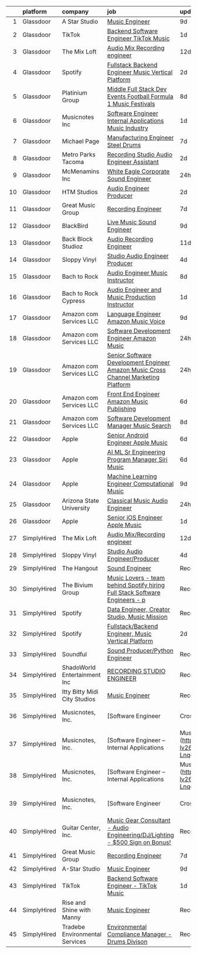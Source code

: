

|    | platform    | company                        | job                                                                                                                                                                                                                                                                                                                                                                                                                                                                                                                                                                                                                                                                                                                                                                                                                                                                                                                                                                                                                                                                                                                                                                                                                                                                                                                                                                                                                                      | update_time   | location          |
|---:|:------------|:-------------------------------|:-----------------------------------------------------------------------------------------------------------------------------------------------------------------------------------------------------------------------------------------------------------------------------------------------------------------------------------------------------------------------------------------------------------------------------------------------------------------------------------------------------------------------------------------------------------------------------------------------------------------------------------------------------------------------------------------------------------------------------------------------------------------------------------------------------------------------------------------------------------------------------------------------------------------------------------------------------------------------------------------------------------------------------------------------------------------------------------------------------------------------------------------------------------------------------------------------------------------------------------------------------------------------------------------------------------------------------------------------------------------------------------------------------------------------------------------|:--------------|:------------------|
|  1 | Glassdoor   | A Star Studio                  | [Music Engineer](https://www.glassdoor.com/partner/jobListing.htm?pos=108&ao=1136043&s=58&guid=0000018290d98b06aaaef3919d6bc46c&src=GD_JOB_AD&t=SR&vt=w&ea=1&cs=1_e9d57e95&cb=1660287552636&jobListingId=1008048004716&jrtk=3-0-1ga8dj2paitmc801-1ga8dj2poj4hh800-b5e8a5c94d0f1b15-)                                                                                                                                                                                                                                                                                                                                                                                                                                                                                                                                                                                                                                                                                                                                                                                                                                                                                                                                                                                                                                                                                                                                                     | 9d            | Dallas, TX        |
|  2 | Glassdoor   | TikTok                         | [Backend Software Engineer   TikTok Music](https://www.glassdoor.com/partner/jobListing.htm?pos=117&ao=1136043&s=58&guid=0000018290d98b06aaaef3919d6bc46c&src=GD_JOB_AD&t=SR&vt=w&cs=1_620754a4&cb=1660287552636&jobListingId=1008065046365&jrtk=3-0-1ga8dj2paitmc801-1ga8dj2poj4hh800-ecb656070aca98b9-)                                                                                                                                                                                                                                                                                                                                                                                                                                                                                                                                                                                                                                                                                                                                                                                                                                                                                                                                                                                                                                                                                                                                | 1d            | Mountain View, CA |
|  3 | Glassdoor   | The Mix Loft                   | [Audio Mix Recording engineer](https://www.glassdoor.com/partner/jobListing.htm?pos=104&ao=1110586&s=58&guid=0000018290d98b06aaaef3919d6bc46c&src=GD_JOB_AD&t=SR&vt=w&ea=1&cs=1_59d01272&cb=1660287552636&jobListingId=1008039784072&cpc=AF770993EC679D41&jrtk=3-0-1ga8dj2paitmc801-1ga8dj2poj4hh800-2fabf65219c9c69a--6NYlbfkN0D34Hjmwkvq4I9LrFiyECJw5oz77aLWEO_E-5CWpWKtML_cIQgSj4wFABMzVHdbOAglLtx9wAKTMvAosQFz-6wKz6HNt0tQEhGjwXjlkFautFNpyhajnjaOCperaYTcd4X14UnIuTNiwcPN-FgF0Cc6I8YmMIZvMjRwB6hQLC8GAznkuxesS1ioYxQF9cb_NFNsUhc4PFcDrhZibuMQfJOV_tGWkiXGChMWxZwInBkv2P-F5AbNcs3MoF8aNGt5luyve086MMOrITfm0Zu29z2MAnQqLxyu56HsQhp43fb-7pv-Cc3txiYLrMSh1KmSqQLzaLvMUVShI4sc_Q0jEBuLYxcuGGPkTZ4groNkQgyaS8AuH3LfKKVjgfkqJ2DVf_fp2D-WS3P3l8sAvoz-BOQvwPT74ad8B2LApx55Im7qwyzpn3pz8a0KRtupf-snpszo_si_5q-gwPvx4lZYKsDfO8d3Gr9ZwmlPQpZpD_CSkK49Bl3tJyih7_iLEAfhRw4%3D)                                                                                                                                                                                                                                                                                                                                                                                                                                                                                                                                                                    | 12d           | Quincy, MA        |
|  4 | Glassdoor   | Spotify                        | [Fullstack Backend Engineer  Music Vertical Platform](https://www.glassdoor.com/partner/jobListing.htm?pos=118&ao=1136043&s=58&guid=0000018290d98b06aaaef3919d6bc46c&src=GD_JOB_AD&t=SR&vt=w&cs=1_bbe3a8dd&cb=1660287552637&jobListingId=1008063100451&jrtk=3-0-1ga8dj2paitmc801-1ga8dj2poj4hh800-79be4de6a0acfe63-)                                                                                                                                                                                                                                                                                                                                                                                                                                                                                                                                                                                                                                                                                                                                                                                                                                                                                                                                                                                                                                                                                                                     | 2d            | New York, NY      |
|  5 | Glassdoor   | Platinium Group                | [Middle Full Stack Dev   Events  Football  Formula 1  Music Festivals    ](https://www.glassdoor.com/partner/jobListing.htm?pos=125&ao=1136043&s=58&guid=0000018290d98b06aaaef3919d6bc46c&src=GD_JOB_AD&t=SR&vt=w&cs=1_c7229622&cb=1660287552640&jobListingId=1008049379681&jrtk=3-0-1ga8dj2paitmc801-1ga8dj2poj4hh800-49fd4225bf218689-)                                                                                                                                                                                                                                                                                                                                                                                                                                                                                                                                                                                                                                                                                                                                                                                                                                                                                                                                                                                                                                                                                                | 8d            | Monaco, CA        |
|  6 | Glassdoor   | Musicnotes  Inc                | [Software Engineer   Internal Applications   Music Industry](https://www.glassdoor.com/partner/jobListing.htm?pos=101&ao=1110586&s=58&guid=0000018290d98b06aaaef3919d6bc46c&src=GD_JOB_AD&t=SR&vt=w&ea=1&cs=1_a6e58c22&cb=1660287552635&jobListingId=1008065664538&cpc=FDA93C03AE7AED37&jrtk=3-0-1ga8dj2paitmc801-1ga8dj2poj4hh800-492ec6bce6fe8f5b--6NYlbfkN0AzOvrGu_UugWgn3GqKRF9Dlu_Ew02IZ-2nOt7BxrJX_eS0Bx3z2zJD9hjTiuV6ICBoU5iCl9aya2cnBFUAb-p4myPs5WVPjE4-GqauSIlGcRq-o3-6_qsVMbo9wMG7j-KOHW8OJtVYancnlGAJJWGYcaeIDSQox3Uu7dmHsHHGwptFlRTg43XJQPWr4YbCzN-RO4hqkeUwYnXeoG_-f_uMBE2cofwIINrMr3Zlok70i3eBqFIr4QEzt7DBS2AC3cblY5QyXFuyKm8QMbznER9_ETUXUjR-1gsMzcz0CpPN9Tdpxz3rMmMgznbBX7laj-qMtR9tb0bsTMSr2SZF2FRGvqYKlId_b0xzaE1941sckYmKJalFahqhmkIGiYqKBMy1D1cdiQbcCABOyQ-jKhNKbFsytkI0Yb1tsFuG8c8ZGL1h9NHPDggkpABni_Q3y5tJx0jny1HJWCaOpTVIYlLhQsN38Nprq7A5hqBGvND_Ae7aaC572OkaMisW2F189j0%3D)                                                                                                                                                                                                                                                                                                                                                                                                                                                                                                                                      | 1d            | Remote            |
|  7 | Glassdoor   | Michael Page                   | [Manufacturing Engineer   Steel Drums](https://www.glassdoor.com/partner/jobListing.htm?pos=107&ao=1110586&s=58&guid=0000018290d98b06aaaef3919d6bc46c&src=GD_JOB_AD&t=SR&vt=w&cs=1_8db1e7ad&cb=1660287552636&jobListingId=1008053322257&cpc=C4A69CCDBB3B9599&jrtk=3-0-1ga8dj2paitmc801-1ga8dj2poj4hh800-edfb8b6e14f62930--6NYlbfkN0BR3ykMnr3Vw97HK5IC0i9Uo32NXohanwqRY-CI8z69bj_uxQ_6yc1JTvRvHNPil3n-aAZPEB_V2_C3Xteggm8USnoyjokMdAX7PMJAGyeqrRb0SgM_e3teYuvhdw07UmODkJ_SFaJoJlontiBYfrHBy-sRK9hLMXtFv4vxRofVbEudilvz2X_HzInRWdtbkS72zyRenif_9LKiavDUOJ_0oZmd1-eB93LIYG5_QAxWs7HZ1hrCpCnng2uExUnftYN-juoFGPI25h7BzveBpvxwi68hZq1930XBwfpYlBZnXUeilWCZSgVlBLdGP1r66JZyTuBGyy0Co0x78LnqEHhWtGLFqV4rF5Uc4z3OjYLNghF2sssZeQk9ax1nk3F4jHnhApss1mhdStHTyuxHKEpV3nAkjlq0il-iSd8k915Z3TCA3cmdhVQsEIIcB0_TagvGhxPSYG892TU9CpT7EESS87vwg01kxCbd08cgOgXNsqKLlHJ8c_4P8hqXPyeBbV5pDrYPYiwjI57mABPR24pXEE8i5-2WF8kcFmUYOAmqO3Uo7M1uoRbm4RCImfl8JyKBcTQVuTIYGk72i_c9ylO_k0wt_2PHE2Y9y2FWHLaMhW5URjdaK5BlXFD0QW49RsRaoKD6XKJfR58cuAtGZnKkFUHYynIcDtL_pPf7okRXEmmHgTsN8Igk_CtfBIrKX9GPJkdTmaX4UBxpwY6j97JwPHUpz7Xy_p9rcJ6emT4Uui6zzqT3w1mwrf33mITSeZSYOnFKK0NfjV61Cvq2eSkdRjoVSNQW9e3QLbTXEaenfTcnn_mEeiE9og8FAfagEarzet_Hz83I9j_TAcFGe5oyccPlOtebu84pgsQ3mOwr2n2bIDL5pXTG_1HsDR85w8ScPQtckUEBULTA18O3VLJJpVr7HAfgTthBQ8scNi8MwK2OJmkuVPvTn-IspO9mM8Vc-snkYTzUwGEgsJvlKVDFDA_ZpA8NUBdNLquaDY_uDZ4VDfp08aBsMOEty0UCtfGjLe77PzDtyFMSYHoUCEpwZKWQSvw8BHk%3D) | 7d            | Cicero, IL        |
|  8 | Glassdoor   | Metro Parks Tacoma             | [Recording Studio   Audio Engineer   Assistant](https://www.glassdoor.com/partner/jobListing.htm?pos=126&ao=1136043&s=58&guid=0000018290d98b06aaaef3919d6bc46c&src=GD_JOB_AD&t=SR&vt=w&cs=1_cf14c5f9&cb=1660287552640&jobListingId=1008063971098&jrtk=3-0-1ga8dj2paitmc801-1ga8dj2poj4hh800-82c3ab8a888c22a7-)                                                                                                                                                                                                                                                                                                                                                                                                                                                                                                                                                                                                                                                                                                                                                                                                                                                                                                                                                                                                                                                                                                                           | 2d            | Tacoma, WA        |
|  9 | Glassdoor   | McMenamins  Inc                | [White Eagle Corporate Sound Engineer](https://www.glassdoor.com/partner/jobListing.htm?pos=122&ao=1136043&s=58&guid=0000018290d98b06aaaef3919d6bc46c&src=GD_JOB_AD&t=SR&vt=w&cs=1_6e70d026&cb=1660287552640&jobListingId=1008067513994&jrtk=3-0-1ga8dj2paitmc801-1ga8dj2poj4hh800-44081700c6343591-)                                                                                                                                                                                                                                                                                                                                                                                                                                                                                                                                                                                                                                                                                                                                                                                                                                                                                                                                                                                                                                                                                                                                    | 24h           | Portland, OR      |
| 10 | Glassdoor   | HTM Studios                    | [Audio Engineer Producer](https://www.glassdoor.com/partner/jobListing.htm?pos=102&ao=1110586&s=58&guid=0000018290d98b06aaaef3919d6bc46c&src=GD_JOB_AD&t=SR&vt=w&ea=1&cs=1_0e3b4596&cb=1660287552635&jobListingId=1008063619521&cpc=AF02A54CD0F60729&jrtk=3-0-1ga8dj2paitmc801-1ga8dj2poj4hh800-0dec2d4836b1de11--6NYlbfkN0CtwOkgDuej6vPfWODMxjOIyNEohQmdYMppGq8y8dOpBhDQGscm3dodbKVz4jiX1IL67KQBDqLBm5CSTQZqV8snccYItyolMSR3JtM3WF1I0reHcvayjVlXaYodr9_ZotvennqQshecNkkRECI35cpMZt8lZG7OYBm7VLQFpImeKGql615DMCd1sdobPA-8s_b4-kpQu2748C9FCPXaOh5AX2ev0y_PUW9pbeHrFKXDST_V3-0y6gL949KNpshWEHuBoLJnU2flfOnvoKHAPL2d2dmpr1i9hy2aAxzbsu6k-ZlbV7pwlIFIg8cVWXLYzPzjSt6R0JAvmW-BLpfJ1ETtIjv6F3NWqQQrCMfkP4GYw6e5krclXBMMLsaJ88uc3Uv5SE685-55t2otTQL3cXHsPgtiSLDi4HWr69se2aFvaxgCnt8FUEEIz46zxhp2Rz6f8ZaBFXlRk9e7rqA5DnhLQl-Wicwod-AXYDlkVQBCPD50CRFylfHbmUPqTzreBLPRetH4qMeRzg%3D%3D)                                                                                                                                                                                                                                                                                                                                                                                                                                                                                                                                                           | 2d            | Reading, PA       |
| 11 | Glassdoor   | Great Music Group              | [Recording Engineer](https://www.glassdoor.com/partner/jobListing.htm?pos=110&ao=1136043&s=58&guid=0000018290d98b06aaaef3919d6bc46c&src=GD_JOB_AD&t=SR&vt=w&ea=1&cs=1_dd2313c3&cb=1660287552636&jobListingId=1008053472141&jrtk=3-0-1ga8dj2paitmc801-1ga8dj2poj4hh800-feae6516db0998b8-)                                                                                                                                                                                                                                                                                                                                                                                                                                                                                                                                                                                                                                                                                                                                                                                                                                                                                                                                                                                                                                                                                                                                                 | 7d            | Minneapolis, MN   |
| 12 | Glassdoor   | BlackBird                      | [Live Music Sound Engineer](https://www.glassdoor.com/partner/jobListing.htm?pos=113&ao=1136043&s=58&guid=0000018290d98b06aaaef3919d6bc46c&src=GD_JOB_AD&t=SR&vt=w&ea=1&cs=1_6070b111&cb=1660287552636&jobListingId=1008048367820&jrtk=3-0-1ga8dj2paitmc801-1ga8dj2poj4hh800-5c5b644b3c663163-)                                                                                                                                                                                                                                                                                                                                                                                                                                                                                                                                                                                                                                                                                                                                                                                                                                                                                                                                                                                                                                                                                                                                          | 9d            | Atlanta, GA       |
| 13 | Glassdoor   | Back Block Studioz             | [Audio Recording Engineer](https://www.glassdoor.com/partner/jobListing.htm?pos=114&ao=1136043&s=58&guid=0000018290d98b06aaaef3919d6bc46c&src=GD_JOB_AD&t=SR&vt=w&ea=1&cs=1_f9a3a735&cb=1660287552636&jobListingId=1008040225373&jrtk=3-0-1ga8dj2paitmc801-1ga8dj2poj4hh800-7486e9f336b73614-)                                                                                                                                                                                                                                                                                                                                                                                                                                                                                                                                                                                                                                                                                                                                                                                                                                                                                                                                                                                                                                                                                                                                           | 11d           | Brooklyn, NY      |
| 14 | Glassdoor   | Sloppy Vinyl                   | [Studio Audio Engineer Producer](https://www.glassdoor.com/partner/jobListing.htm?pos=111&ao=1136043&s=58&guid=0000018290d98b06aaaef3919d6bc46c&src=GD_JOB_AD&t=SR&vt=w&ea=1&cs=1_02672222&cb=1660287552636&jobListingId=1008058941149&jrtk=3-0-1ga8dj2paitmc801-1ga8dj2poj4hh800-e48880e05b7ba1a4-)                                                                                                                                                                                                                                                                                                                                                                                                                                                                                                                                                                                                                                                                                                                                                                                                                                                                                                                                                                                                                                                                                                                                     | 4d            | Clifton, NJ       |
| 15 | Glassdoor   | Bach to Rock                   | [Audio Engineer Music Instructor](https://www.glassdoor.com/partner/jobListing.htm?pos=120&ao=1136043&s=58&guid=0000018290d98b06aaaef3919d6bc46c&src=GD_JOB_AD&t=SR&vt=w&ea=1&cs=1_da6f82f7&cb=1660287552637&jobListingId=1008050480826&jrtk=3-0-1ga8dj2paitmc801-1ga8dj2poj4hh800-729fc9190b7e315d-)                                                                                                                                                                                                                                                                                                                                                                                                                                                                                                                                                                                                                                                                                                                                                                                                                                                                                                                                                                                                                                                                                                                                    | 8d            | Leesburg, VA      |
| 16 | Glassdoor   | Bach to Rock Cypress           | [Audio Engineer and Music Production Instructor](https://www.glassdoor.com/partner/jobListing.htm?pos=121&ao=1136043&s=58&guid=0000018290d98b06aaaef3919d6bc46c&src=GD_JOB_AD&t=SR&vt=w&ea=1&cs=1_174f85a0&cb=1660287552640&jobListingId=1008065309403&jrtk=3-0-1ga8dj2paitmc801-1ga8dj2poj4hh800-35a1e42543f182e4-)                                                                                                                                                                                                                                                                                                                                                                                                                                                                                                                                                                                                                                                                                                                                                                                                                                                                                                                                                                                                                                                                                                                     | 1d            | Cypress, TX       |
| 17 | Glassdoor   | Amazon com Services LLC        | [Language Engineer  Amazon Music  Voice](https://www.glassdoor.com/partner/jobListing.htm?pos=119&ao=1136043&s=58&guid=0000018290d98b06aaaef3919d6bc46c&src=GD_JOB_AD&t=SR&vt=w&cs=1_c21875f4&cb=1660287552637&jobListingId=1008048008268&jrtk=3-0-1ga8dj2paitmc801-1ga8dj2poj4hh800-58306a1d4621ba2e-)                                                                                                                                                                                                                                                                                                                                                                                                                                                                                                                                                                                                                                                                                                                                                                                                                                                                                                                                                                                                                                                                                                                                  | 9d            | San Francisco, CA |
| 18 | Glassdoor   | Amazon com Services LLC        | [Software Development Engineer   Amazon Music](https://www.glassdoor.com/partner/jobListing.htm?pos=116&ao=1136043&s=58&guid=0000018290d98b06aaaef3919d6bc46c&src=GD_JOB_AD&t=SR&vt=w&cs=1_68483fa2&cb=1660287552636&jobListingId=1008067382236&jrtk=3-0-1ga8dj2paitmc801-1ga8dj2poj4hh800-bd45326ef4d2694f-)                                                                                                                                                                                                                                                                                                                                                                                                                                                                                                                                                                                                                                                                                                                                                                                                                                                                                                                                                                                                                                                                                                                            | 24h           | San Francisco, CA |
| 19 | Glassdoor   | Amazon com Services LLC        | [Senior Software Development Engineer   Amazon Music  Cross Channel Marketing Platform](https://www.glassdoor.com/partner/jobListing.htm?pos=123&ao=1136043&s=58&guid=0000018290d98b06aaaef3919d6bc46c&src=GD_JOB_AD&t=SR&vt=w&cs=1_8dc7aa71&cb=1660287552640&jobListingId=1008066910045&jrtk=3-0-1ga8dj2paitmc801-1ga8dj2poj4hh800-d5a92c0d2ec6f85f-)                                                                                                                                                                                                                                                                                                                                                                                                                                                                                                                                                                                                                                                                                                                                                                                                                                                                                                                                                                                                                                                                                   | 24h           | San Francisco, CA |
| 20 | Glassdoor   | Amazon com Services LLC        | [Front End Engineer  Amazon Music Publishing](https://www.glassdoor.com/partner/jobListing.htm?pos=112&ao=1136043&s=58&guid=0000018290d98b06aaaef3919d6bc46c&src=GD_JOB_AD&t=SR&vt=w&cs=1_80d6377a&cb=1660287552636&jobListingId=1008054946280&jrtk=3-0-1ga8dj2paitmc801-1ga8dj2poj4hh800-c4bf362ca12caeb6-)                                                                                                                                                                                                                                                                                                                                                                                                                                                                                                                                                                                                                                                                                                                                                                                                                                                                                                                                                                                                                                                                                                                             | 6d            | San Francisco, CA |
| 21 | Glassdoor   | Amazon com Services LLC        | [Software Development Manager  Music Search](https://www.glassdoor.com/partner/jobListing.htm?pos=124&ao=1136043&s=58&guid=0000018290d98b06aaaef3919d6bc46c&src=GD_JOB_AD&t=SR&vt=w&cs=1_ee2e5c44&cb=1660287552640&jobListingId=1008049353961&jrtk=3-0-1ga8dj2paitmc801-1ga8dj2poj4hh800-9ab4fdba88da462b-)                                                                                                                                                                                                                                                                                                                                                                                                                                                                                                                                                                                                                                                                                                                                                                                                                                                                                                                                                                                                                                                                                                                              | 8d            | San Francisco, CA |
| 22 | Glassdoor   | Apple                          | [Senior Android Engineer   Apple Music](https://www.glassdoor.com/partner/jobListing.htm?pos=105&ao=1110586&s=58&guid=0000018290d98b06aaaef3919d6bc46c&src=GD_JOB_AD&t=SR&vt=w&cs=1_d8ec8816&cb=1660287552635&jobListingId=1008054989941&cpc=AC285F3A3ECA6BB0&jrtk=3-0-1ga8dj2paitmc801-1ga8dj2poj4hh800-0bbe2ed6be62edf2--6NYlbfkN0BvKrLyj5gPmtZO9T8euul8TCxuuKNOtzRJOomxnwSEodTz2Bc-sPZlC5mDe-NOaJjYIQikQ9Ep4RLc8wJ2_dX3-DNh-dZ7ARMzaFjfAi5P0eLetelJkasFemS7nkAfmwzmrU9fz-LfME7nABWVTzHOZ_B_y7zl37d73qbUVgo9YjwLh1HPEx6s0f36b8QG0KIQLsFVg7NuO7hAVbgnZpf0ZrgznNSNf6MfdlKHK2crjTtvnJ3Yjyl8xvvRQkaAPn61PVLeVYJSGN8q5sjfatef5rRFsRE2NaOTQYOKtQbcZfGdx4Cyg5-QbunMgpMeO4B0fL-DQwz9EKPDcOyFCk234poSU6r28C-46-9-ogwc-rqNWEPmTrKKenYz9j3AWh7Qr12_oaetT4zmtfLtAP1eTx2cZgdUg9H_YIQCwoLnR-aBCywg3RkKAGdes2aV7fDwqYfyUjnLxSK-edqDLFDqPzJ9MgbSPJ1bj6BGeQXjdgv1hZkc8WCAXMQky6IOIYChaMdCKZ2aEfZ-_4xY9kouvSGQ6_TLYnJGdSVpAaJnER2yD5xnr5XrwYQn6xUbSmzW_iIhZ_hBB68IBnnCwuvNV25ESJTMDvjD4rBBWFYHTeQw1_Ax-SxlxK0x20i-3EpH-N-BqPZA8-LSLOiNPiZKsuJe0wNWF9leSs9RPvxAPRdzjjtbzvYLsCZt20iXjroeiOCxz27-215dJPekw5n-MDa68hQXQX4MVIgvnTkIrjM7hwlj_McRShPCrLQxMZC4pKw8sHGN7oJDv75MM7BGQ6gVKBr7zZ0hK9prg5jeQX3WhTT2Il_SL8W9dtUE9fbiRNjCao7TdMmMEwP_Lt_mJU-xbWPMZK65AiYeyct8Dw8sdrQ1AWJY8LySWW5VOtFduXC1RJblzeSghYWROuMT1z7YnMtayohxqmU-Uf4YbyqwiRPp3V7KzRXHJR8NCebhefqu0BRKdHftP2eE7nKpaoNBfbGuM9Q%3D)                                                                | 6d            | San Diego, CA     |
| 23 | Glassdoor   | Apple                          | [AI ML   Sr Engineering Program Manager  Siri Music](https://www.glassdoor.com/partner/jobListing.htm?pos=106&ao=1110586&s=58&guid=0000018290d98b06aaaef3919d6bc46c&src=GD_JOB_AD&t=SR&vt=w&cs=1_acc0f2ea&cb=1660287552635&jobListingId=1008054989410&cpc=AC285F3A3ECA6BB0&jrtk=3-0-1ga8dj2paitmc801-1ga8dj2poj4hh800-af8115f09d096882--6NYlbfkN0BvKrLyj5gPmtZO9T8euul8TCxuuKNOtzRJOomxnwSEodTz2Bc-sPZl1dBMH13w-jM0GZVXWV5oHLwBKsVM8mHxI8PR3ulAk6jBWR7-ex9GXgECDx8jiLfTALryxx4fHvaV8osttRisAoBV9UbfFrSCKHM8ONUzTmNjPFw9NfjLxxblmuX5zj2kK1fWkSaypKMLnBzFF_qYkOrh9NrkhQ3jexzDUsBuXn1_CDUiImfl_X_1f4DAjZnGYMKE8Vh19OCAv5tf7Ypce_vZy8vLpf3qB89bIo_fH5orTRiGp7F4NTKmzDaQbvh5S9ERB98DN3ADsaZIxEBMmdEavbjjUtags5iJF7cf0ovloMlARjxTZL7N7f__IBDhOe36_o1SGOO7jvUWHKduHog2ObCru1_JGqMhADOZT5hgyBt3GHh98hQC8fWQtpWcwhSpNjDvWmDKirVD2jv32Pp8N9LYF5j0OyNxMelsR2VQKnwktGEvACIm1dPQzMftFyFqC71my0elTGslGXKynZqausCU8FeGenJVl1gZ8pKyUYNr4v19xtKf0Xi6V2Schrcm7Aipu2Akh3b9sCqrPGr_OlMIwyiF_l7-jnQmDnHm29OERWOr7ei99eXmyfWnZgKNFUwekf8YqDLeulbzA68BTGJJseIs0iyo9thQLwYPCm7_O83B5rxwX18C6aV7DOrX_9U4vvbZG1o8GVg5h0XOCMj1a5tqxrycykH_3eimjEChvXvl5082YXUHGKUsr_uy9YQzwbZD67HcK_lddqesaAw9RT1m0RzlDn_bq2lRBTIYKEkWjjlDVJl4X1QOhWOhf-PVJX7nSLbSokxpoxABC_tP39fb5yrCHa2PdlcWoTar_x-Dc06TmJhLcVesHZMZd4E1cMZVm58IAUDswcNOOBSA9tCNfPS4dTR9pQNCCJzNmMuiL0FTbiPagJ-CF8zfJ1r6BAFQzLOMSqm_QDE_yaV8ULHrDMgvrXdGvTc%3D)                                                   | 6d            | Seattle, WA       |
| 24 | Glassdoor   | Apple                          | [Machine Learning Engineer  Computational Music](https://www.glassdoor.com/partner/jobListing.htm?pos=115&ao=1136043&s=58&guid=0000018290d98b06aaaef3919d6bc46c&src=GD_JOB_AD&t=SR&vt=w&cs=1_490e0449&cb=1660287552636&jobListingId=1008049061568&jrtk=3-0-1ga8dj2paitmc801-1ga8dj2poj4hh800-4f513298a406a298-)                                                                                                                                                                                                                                                                                                                                                                                                                                                                                                                                                                                                                                                                                                                                                                                                                                                                                                                                                                                                                                                                                                                          | 9d            | Portland, OR      |
| 25 | Glassdoor   | Arizona State University       | [Classical Music Audio Engineer](https://www.glassdoor.com/partner/jobListing.htm?pos=109&ao=1136043&s=58&guid=0000018290d98b06aaaef3919d6bc46c&src=GD_JOB_AD&t=SR&vt=w&cs=1_8e8191ab&cb=1660287552636&jobListingId=1008067160129&jrtk=3-0-1ga8dj2paitmc801-1ga8dj2poj4hh800-121832ac7e6dd511-)                                                                                                                                                                                                                                                                                                                                                                                                                                                                                                                                                                                                                                                                                                                                                                                                                                                                                                                                                                                                                                                                                                                                          | 24h           | Phoenix, AZ       |
| 26 | Glassdoor   | Apple                          | [Senior iOS Engineer   Apple Music](https://www.glassdoor.com/partner/jobListing.htm?pos=103&ao=1110586&s=58&guid=0000018290d98b06aaaef3919d6bc46c&src=GD_JOB_AD&t=SR&vt=w&cs=1_e3933cba&cb=1660287552635&jobListingId=1008064549089&cpc=2CAED5C921A5F994&jrtk=3-0-1ga8dj2paitmc801-1ga8dj2poj4hh800-7c3ed05e2b57e801--6NYlbfkN0BvKrLyj5gPmtZO9T8euul8TCxuuKNOtzRJOomxnwSEodTz2Bc-sPZlFpP0h5lDivpYKMBYJ4r5YsqMzYy8kxwqICeM5GQPVqtgxPbhR42n8DHIt0nX2gK3mbqQYP9kE-qW2Da6t10htjSS06NJXI98hAHwgGDauF4BK7uFs0mVMUGahAKy8jhrEmkq2-QHbdyL0P7T-716PfS4cG4rDTVl3tBll3owD7kbG3s8fuKhdyXp_4ySsayGWfhMSixvefR__4UlImlyCcGMSDEJlXxvJBfGYLRYV7TlYHQVJOblJRG0D88cXMSkc_C0Fgay5-snp1AkcNuGoNq7dWHr1fAHfjfJEcFblP26EvJWhMbfExDCLs2Ks09J90G7Arb94cAhGf9xgSocqqx9ciBSVYP6H_J6MdujXQCx1lA3odPIKsbirsbxkuXR8hqc0r96IIKZFocFqmfdl21doKL620CtSE6jZxdqDSJLmJhNybytGbaaOgTktp1FWYzDGF5DJgmOTgfMh49y2HtX8JNx0oPQN7QwT4k8DkrlXItF1CXtUCVYughTOUSiZKclRwmSGcbTrM69uJzilBsixBabxOlaFsiAP6sQAUCQ0RwJRdacdKABbfi7YCCjr_epruiDjaaUPXV85pyv9c0d-6rW3PCdjMDuG-_wo7fjDRgjwll5cRTF4dVE-xQJbSthdfHRQwG_eG4g9K806aBcsdFxL5GrpaBY5wp7kTifYMLFIZSEK3sJECm0fPi98zElPOg45cATpXexWlmZ3AOtTOy6aWjKQposokKUvke2it0j5jjPM9W_TWBk0M1ap5bg4mIXf28pwmEq2uAIr8kIheHp9lJfLx1T_EDU4FfKKuKQCrLfpimr18ewWFshmYMUcqaYCh1a-IsStCRsVb60brVt-63BJ8IkKhxx5NuZDf537VcAyVlgyiPexMhyKHA2hRMo4FJhzI4hoWfRIAzwxG-sI6Lo)                                                                                  | 1d            | New York, NY      |
| 27 | SimplyHired | The Mix Loft                   | [Audio Mix/Recording engineer](https://www.simplyhired.com/job/rIGHsg24O55jJJ8A9DMRFO6VT6NUvTOsIHmD2TpNycdZI4evhs-lig?q=music+engineer)                                                                                                                                                                                                                                                                                                                                                                                                                                                                                                                                                                                                                                                                                                                                                                                                                                                                                                                                                                                                                                                                                                                                                                                                                                                                                                  | 12d           | Quincy, MA        |
| 28 | SimplyHired | Sloppy Vinyl                   | [Studio Audio Engineer/Producer](https://www.simplyhired.com/job/Kdl-5yM8HeN6q0mZViK5htFsWbPCKwZxHvqwr0-N2fNh64ebEC3ADw?q=music+engineer)                                                                                                                                                                                                                                                                                                                                                                                                                                                                                                                                                                                                                                                                                                                                                                                                                                                                                                                                                                                                                                                                                                                                                                                                                                                                                                | 4d            | Clifton, NJ       |
| 29 | SimplyHired | The Hangout                    | [Sound Engineer](https://www.simplyhired.com/job/pPtma4KfpJL8yv0IV160PCctZ7zJieTNPnwDrISJ5-REzhgDQyRTVw?q=music+engineer)                                                                                                                                                                                                                                                                                                                                                                                                                                                                                                                                                                                                                                                                                                                                                                                                                                                                                                                                                                                                                                                                                                                                                                                                                                                                                                                | Recently      | Myrtle Beach, SC  |
| 30 | SimplyHired | The Bivium Group               | [Music Lovers - team behind Spotify hiring Full Stack Software Engineers - p](https://www.simplyhired.com/job/xwPIhzuTN5QU7HiZUxxulf6NVWJJFVEgQggMHrjRfTQugyKoDq1S5w?q=music+engineer)                                                                                                                                                                                                                                                                                                                                                                                                                                                                                                                                                                                                                                                                                                                                                                                                                                                                                                                                                                                                                                                                                                                                                                                                                                                   | Recently      | Boston, MA        |
| 31 | SimplyHired | Spotify                        | [Data Engineer, Creator Studio, Music Mission](https://www.simplyhired.com/job/gx6_0Pe4pjCb2iMDm-oEabY8egsyZ1Ii5bgjJRk6_cKJ1o2Hf2rTOA?q=music+engineer)                                                                                                                                                                                                                                                                                                                                                                                                                                                                                                                                                                                                                                                                                                                                                                                                                                                                                                                                                                                                                                                                                                                                                                                                                                                                                  | Recently      | New York, NY      |
| 32 | SimplyHired | Spotify                        | [Fullstack/Backend Engineer, Music Vertical Platform](https://www.simplyhired.com/job/CNKEx7jazp9krl-poDmbzwSjoANOp1KizhEGjFFOaTNLXn63e9uu6g?q=music+engineer)                                                                                                                                                                                                                                                                                                                                                                                                                                                                                                                                                                                                                                                                                                                                                                                                                                                                                                                                                                                                                                                                                                                                                                                                                                                                           | 2d            | New York, NY      |
| 33 | SimplyHired | Soundful                       | [Sound Producer/Python Engineer](https://www.simplyhired.com/job/fKwTfqRWVzhZJJT6yoybTUB5_pL76wxlddnu6kqy2_naoU7JVaHVBQ?q=music+engineer)                                                                                                                                                                                                                                                                                                                                                                                                                                                                                                                                                                                                                                                                                                                                                                                                                                                                                                                                                                                                                                                                                                                                                                                                                                                                                                | Recently      | Remote            |
| 34 | SimplyHired | ShadoWorld Entertainment Inc   | [RECORDING STUDIO ENGINEER](https://www.simplyhired.com/job/GwCuzAE1Z75JKGOc64ylj3GPMzBTziX1HpRLOs1Ry1SWuirAjqBXVA?q=music+engineer)                                                                                                                                                                                                                                                                                                                                                                                                                                                                                                                                                                                                                                                                                                                                                                                                                                                                                                                                                                                                                                                                                                                                                                                                                                                                                                     | Recently      | Los Angeles, CA   |
| 35 | SimplyHired | Itty Bitty Midi City Studios   | [Music Engineer](https://www.simplyhired.com/job/0SNUhniVb7j57h-8Ew-uj09_dA1sgWunHweq3rtSvwiz-QC217tuRA?q=music+engineer)                                                                                                                                                                                                                                                                                                                                                                                                                                                                                                                                                                                                                                                                                                                                                                                                                                                                                                                                                                                                                                                                                                                                                                                                                                                                                                                | Recently      | Riverton, NJ      |
| 36 | SimplyHired | Musicnotes, Inc.               | [Software Engineer | Cross-Platform Apps | Music Industry](https://www.simplyhired.com/job/k8E4fg8SWWqgvPsk4kBA2CqJDhhUZAmYysUfvRGHibz7cVQEY9wzyw?q=music+engineer)                                                                                                                                                                                                                                                                                                                                                                                                                                                                                                                                                                                                                                                                                                                                                                                                                                                                                                                                                                                                                                                                                                                                                                                                                                                                      | Today         | Remote            |
| 37 | SimplyHired | Musicnotes, Inc.               | [Software Engineer – Internal Applications | Music Industry](https://www.simplyhired.com/job/CJj4BR8cQSu-lv26kchc9c99R6mB050UHH-Lnqgt3YQdfFX2vFlL3A?q=music+engineer)                                                                                                                                                                                                                                                                                                                                                                                                                                                                                                                                                                                                                                                                                                                                                                                                                                                                                                                                                                                                                                                                                                                                                                                                                                                                    | 1d            | Remote            |
| 38 | SimplyHired | Musicnotes, Inc.               | [Software Engineer – Internal Applications | Music Industry](https://www.simplyhired.com/job/CJj4BR8cQSu-lv26kchc9c99R6mB050UHH-Lnqgt3YQdfFX2vFlL3A?q=music+engineer)                                                                                                                                                                                                                                                                                                                                                                                                                                                                                                                                                                                                                                                                                                                                                                                                                                                                                                                                                                                                                                                                                                                                                                                                                                                                    | 1d            | Remote            |
| 39 | SimplyHired | Musicnotes, Inc.               | [Software Engineer | Cross-Platform Apps | Music Industry](https://www.simplyhired.com/job/k8E4fg8SWWqgvPsk4kBA2CqJDhhUZAmYysUfvRGHibz7cVQEY9wzyw?q=music+engineer)                                                                                                                                                                                                                                                                                                                                                                                                                                                                                                                                                                                                                                                                                                                                                                                                                                                                                                                                                                                                                                                                                                                                                                                                                                                                      | Today         | Remote            |
| 40 | SimplyHired | Guitar Center, Inc.            | [Music Gear Consultant - Audio Engineering/DJ/Lighting - $500 Sign on Bonus!](https://www.simplyhired.com/job/A1q2-hoFBf33n2hzvrtqJdUCpA-f5UgA83I6sNug1CkHmCGdLFdqzA?q=music+engineer)                                                                                                                                                                                                                                                                                                                                                                                                                                                                                                                                                                                                                                                                                                                                                                                                                                                                                                                                                                                                                                                                                                                                                                                                                                                   | Recently      | Nashville, TN     |
| 41 | SimplyHired | Great Music Group              | [Recording Engineer](https://www.simplyhired.com/job/KdtBz20qTjUZIp8oO0tR_6v4kEIhLgO5XK_RByszcRqXz1WmRjoiUg?q=music+engineer)                                                                                                                                                                                                                                                                                                                                                                                                                                                                                                                                                                                                                                                                                                                                                                                                                                                                                                                                                                                                                                                                                                                                                                                                                                                                                                            | 7d            | Minneapolis, MN   |
| 42 | SimplyHired | A-Star Studio                  | [Music Engineer](https://www.simplyhired.com/job/RdaeId60Ue9oxOizVh_YqnRObvSqB0jKFDQ-OD7wq_ym8U6y6gfcLw?q=music+engineer)                                                                                                                                                                                                                                                                                                                                                                                                                                                                                                                                                                                                                                                                                                                                                                                                                                                                                                                                                                                                                                                                                                                                                                                                                                                                                                                | 9d            | Dallas, TX        |
| 43 | SimplyHired | TikTok                         | [Backend Software Engineer - TikTok Music](https://www.simplyhired.com/job/kZ70h3iNuFK04FBTnpygclHnE3nFX1v13VXvvCp12-phPWRL2WxraA?q=music+engineer)                                                                                                                                                                                                                                                                                                                                                                                                                                                                                                                                                                                                                                                                                                                                                                                                                                                                                                                                                                                                                                                                                                                                                                                                                                                                                      | 1d            | Mountain View, CA |
| 44 | SimplyHired | Rise and Shine with Manny      | [Music Engineer](https://www.simplyhired.com/job/fAvmSbF5ztttx11D3hBpENjUOKqrfi-uhfuAio1Ywpm1s6BK1t2KDg?q=music+engineer)                                                                                                                                                                                                                                                                                                                                                                                                                                                                                                                                                                                                                                                                                                                                                                                                                                                                                                                                                                                                                                                                                                                                                                                                                                                                                                                | Recently      | McAllen, TX       |
| 45 | SimplyHired | Tradebe Environmental Services | [Environmental Compliance Manager - Drums Divison](https://www.simplyhired.com/job/dR9kMHUUuh0OPGm7DM4ftH-b2sVV6yX0hdQo4AFblehq5H13CSmF7Q?q=music+engineer)                                                                                                                                                                                                                                                                                                                                                                                                                                                                                                                                                                                                                                                                                                                                                                                                                                                                                                                                                                                                                                                                                                                                                                                                                                                                              | Recently      | Millington, TN    |